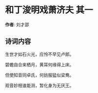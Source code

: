# 和丁浚明戏萧济夫  其一

**作者**: 刘才邵

## 诗词内容

生世才如石火光，应怜不早见卢郎。

碧蟾自合来栖月，黄耳何缘得上床。

但使知音同卓氏，何妨服猛似梁鸯。

观音妙相谁能测，暂化身为无厌王。

